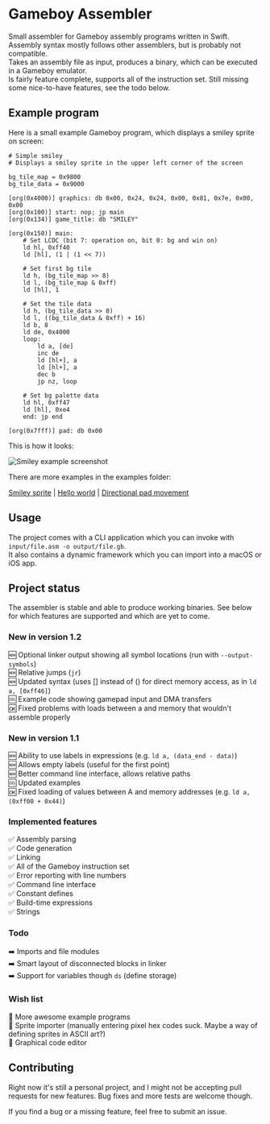 # Gameboy Assembler

Small assembler for Gameboy assembly programs written in Swift.  
Assembly syntax mostly follows other assemblers, but is probably not compatible.  
Takes an assembly file as input, produces a binary, which can be executed in a Gameboy emulator.  
Is fairly feature complete, supports all of the instruction set. Still missing some nice-to-have features, see the todo below.

## Example program

Here is a small example Gameboy program, which displays a smiley sprite on screen:

```assembly
# Simple smiley
# Displays a smiley sprite in the upper left corner of the screen

bg_tile_map = 0x9800
bg_tile_data = 0x9000

[org(0x4000)] graphics: db 0x00, 0x24, 0x24, 0x00, 0x81, 0x7e, 0x00, 0x00
[org(0x100)] start: nop; jp main
[org(0x134)] game_title: db "SMILEY"

[org(0x150)] main:
	# Set LCDC (bit 7: operation on, bit 0: bg and win on)
	ld hl, 0xff40
	ld [hl], (1 | (1 << 7))

	# Set first bg tile
	ld h, (bg_tile_map >> 8)
	ld l, (bg_tile_map & 0xff)
	ld [hl], 1

	# Set the tile data
	ld h, (bg_tile_data >> 8)
	ld l, ((bg_tile_data & 0xff) + 16)
	ld b, 8
	ld de, 0x4000
	loop:
		ld a, [de]
		inc de
		ld [hl+], a
		ld [hl+], a
		dec b
		jp nz, loop

	# Set bg palette data
	ld hl, 0xff47
	ld [hl], 0xe4
	end: jp end

[org(0x7fff)] pad: db 0x00

```

This is how it looks:

![Smiley example screenshot](https://d17oy1vhnax1f7.cloudfront.net/items/2t2s3q1J3E3Y2Z3e2p1D/smiley.png?v=dff06f03)

There are more examples in the examples folder:

[Smiley sprite](Examples/smiley.asm) | [Hello world](Examples/helloworld.asm) | [Directional pad movement](Examples/movement.asm)

## Usage

The project comes with a CLI application which you can invoke with `input/file.asm -o output/file.gb`.  
It also contains a dynamic framework which you can import into a macOS or iOS app.

## Project status

The assembler is stable and able to produce working binaries. See below for which features are supported and which are yet to come.

### New in version 1.2

🆕 Optional linker output showing all symbol locations (run with `--output-symbols`)  
🆕 Relative jumps (`jr`)  
🆕 Updated syntax (uses [] instead of () for direct memory access, as in `ld a, [0xff46]`)  
🆒 Example code showing gamepad input and DMA transfers  
🆗 Fixed problems with loads between a and memory that wouldn't assemble properly

### New in version 1.1

🆕 Ability to use labels in expressions (e.g. `ld a, (data_end - data)`)    
🆕 Allows empty labels (useful for the first point)  
🆕 Better command line interface, allows relative paths  
🆒 Updated examples  
🆗 Fixed loading of values between A and memory addresses (e.g. `ld a, (0xff00 + 0x44)`)

### Implemented features

✅ Assembly parsing  
✅ Code generation  
✅ Linking  
✅ All of the Gameboy instruction set  
✅ Error reporting with line numbers  
✅ Command line interface  
✅ Constant defines  
✅ Build-time expressions  
✅ Strings

### Todo

➡️ Imports and file modules  
➡️ Smart layout of disconnected blocks in linker  
➡️ Support for variables though `ds` (define storage)

### Wish list

💟 More awesome example programs    
💟 Sprite importer (manually entering pixel hex codes suck. Maybe a way of defining sprites in ASCII art?)  
💟 Graphical code editor  

## Contributing

Right now it's still a personal project, and I might not be accepting pull requests for new features. Bug fixes and more tests are welcome though.

If you find a bug or a missing feature, feel free to submit an issue.
